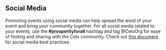 ## Social Media
Promoting events using social media can help spread the word of your event and bring your community together. 
For all social media related to your events, use the **#prosperityforall** hashtag and tag @CeloOrg for ease of finding and sharing with the Celo community. Check out [this document]() for social media best practices. 